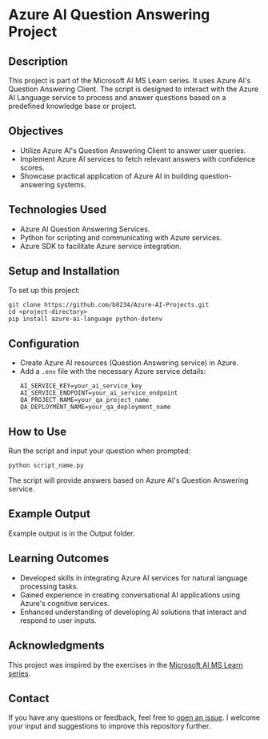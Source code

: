 # Azure AI Question Answering Project

## Description
This project is part of the Microsoft AI MS Learn series. It uses Azure AI's Question Answering Client. The script is designed to interact with the Azure AI Language service to process and answer questions based on a predefined knowledge base or project.

## Objectives
- Utilize Azure AI's Question Answering Client to answer user queries.
- Implement Azure AI services to fetch relevant answers with confidence scores.
- Showcase practical application of Azure AI in building question-answering systems.

## Technologies Used
- Azure AI Question Answering Services.
- Python for scripting and communicating with Azure services.
- Azure SDK to facilitate Azure service integration.

## Setup and Installation
To set up this project:

```
git clone https://github.com/b8234/Azure-AI-Projects.git
cd <project-directory>
pip install azure-ai-language python-dotenv
```

## Configuration
- Create Azure AI resources (Question Answering service) in Azure.
- Add a `.env` file with the necessary Azure service details:
  ```
  AI_SERVICE_KEY=your_ai_service_key
  AI_SERVICE_ENDPOINT=your_ai_service_endpoint
  QA_PROJECT_NAME=your_qa_project_name
  QA_DEPLOYMENT_NAME=your_qa_deployment_name
  ```

## How to Use
Run the script and input your question when prompted:

```
python script_name.py
```
The script will provide answers based on Azure AI's Question Answering service.

## Example Output
Example output is in the Output folder.

## Learning Outcomes
- Developed skills in integrating Azure AI services for natural language processing tasks.
- Gained experience in creating conversational AI applications using Azure's cognitive services.
- Enhanced understanding of developing AI solutions that interact and respond to user inputs.

## Acknowledgments
This project was inspired by the exercises in the [Microsoft AI MS Learn series](https://learn.microsoft.com/en-us/training/).

## Contact

If you have any questions or feedback, feel free to [open an issue](https://github.com/b8234/Azure-AI-Projects/issues/new). I welcome your input and suggestions to improve this repository further.

